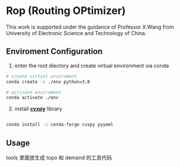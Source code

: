 # Rop (Routing OPtimizer)
This work is supported under the guidance of Professor X.Wang from University of Electronic Science and Technology of China.

## Enviroment Configuration

1. enter the root diectory and create virtual environment via conda
```bash
# create virtual enviroment
conda create -v ./env python=3.8

# activate enviroment
conda activate ./env
```

2. install [**cvxpy**](https://www.cvxpy.org/#) library

```bash

conda install -c conda-forge cvxpy pyyaml
```

## Usage

tools 里面放生成 topo 和 demand 的工具代码